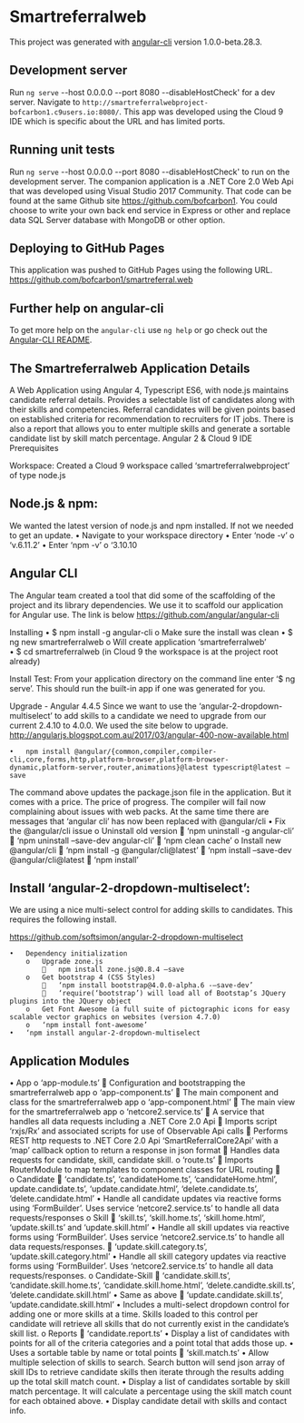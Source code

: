 # Smartreferralweb

This project was generated with [angular-cli](https://github.com/angular/angular-cli) version 1.0.0-beta.28.3.

## Development server
Run `ng serve` --host 0.0.0.0 --port 8080 --disableHostCheck' for a dev server. 
Navigate to `http://smartreferralwebproject-bofcarbon1.c9users.io:8080/`. 
This app was developed using the Cloud 9 IDE which is specific about the URL
and has limited ports.


## Running unit tests

Run `ng serve` --host 0.0.0.0 --port 8080 --disableHostCheck' to run on the
development server. The companion application is a .NET Core 2.0 Web Api 
that was developed using Visual Studio 2017 Community. That code can be found
at the same Github site https://github.com/bofcarbon1. You could choose to
write your own back end service in Express or other and replace data SQL Server
database with MongoDB or other option.

## Deploying to GitHub Pages

This application was pushed to GitHub Pages using the following URL.
https://github.com/bofcarbon1/smartreferral.web

## Further help on angular-cli

To get more help on the `angular-cli` use `ng help` or go check out the [Angular-CLI README](https://github.com/angular/angular-cli/blob/master/README.md).

## The Smartreferralweb Application Details

A Web Application using Angular 4, Typescript ES6, with node.js maintains candidate referral details. Provides a selectable list of candidates along with their skills and competencies. Referral candidates will be given points based on established criteria for recommendation to recruiters for IT jobs. There is also a report that allows you to enter multiple skills and generate a sortable candidate list by skill match percentage. 
Angular 2 & Cloud 9 IDE Prerequisites

Workspace:
Created a Cloud 9 workspace called ‘smartreferralwebproject’ of type node.js  

## Node.js & npm:

We wanted the latest version of node.js and npm installed. If not we needed to get an update.
    •	Navigate to your workspace directory
    •	Enter ‘node -v’ 
        o	‘v.6.11.2’
    •	Enter ‘npm -v’ 
        o	‘3.10.10

## Angular CLI

The Angular team created a tool that did some of the scaffolding of the project and its library dependencies. We use it to scaffold our application for Angular use. The link is below 
https://github.com/angular/angular-cli

Installing 
    •	$ npm install -g angular-cli
        o	Make sure the install was clean
    •	$ ng new smartreferralweb 
        o	Will create application ‘smartreferralweb’  
    •	$ cd smartreferralweb (in Cloud 9 the workspace is at the project root already) 

Install Test:
From your application directory on the command line enter ‘$ ng serve’. 
This should run the built-in app if one was generated for you. 

Upgrade - Angular 4.4.5
Since we want to use the ‘angular-2-dropdown-multiselect’ to add skills to a candidate we need to upgrade from our current 2.4.10 to 4.0.0. We used the site below to upgrade.
http://angularjs.blogspot.com.au/2017/03/angular-400-now-available.html

    •	npm install @angular/{common,compiler,compiler-cli,core,forms,http,platform-browser,platform-browser-dynamic,platform-server,router,animations}@latest typescript@latest –save

The command above updates the package.json file in the application. 
But it comes with a price. The price of progress. The compiler will fail now 
complaining about issues with web packs. At the same time there are messages 
that ‘angular cli’ has now been replaced with @angular/cli 
    •	Fix the @angular/cli issue
        o	Uninstall old version
            	‘npm uninstall -g angular-cli’
            	‘npm uninstall –save-dev angular-cli’
            	‘npm clean cache’
        o	Install new @angular/cli
            	‘npm install -g @angular/cli@latest’
            	‘npm install –save-dev @angular/cli@latest
            	‘npm install’


## Install ‘angular-2-dropdown-multiselect’:

We are using a nice multi-select control for adding skills to candidates. 
This requires the following install.

https://github.com/softsimon/angular-2-dropdown-multiselect

    •	Dependency initialization
        o	Upgrade zone.js 
            	npm install zone.js@0.8.4 –save
        o	Get bootstrap 4 (CSS Styles)
            	‘npm install bootstrap@4.0.0-alpha.6 -–save-dev’
            	‘require(‘bootstrap’) will load all of Bootstap’s JQuery plugins into the JQuery object
        o	Get Font Awesome (a full suite of pictographic icons for easy scalable vector graphics on websites (version 4.7.0)
        o	‘npm install font-awesome’
    •	‘npm install angular-2-dropdown-multiselect


## Application Modules

•	App
    o	‘app-module.ts’ 
        	Configuration and bootstrapping the smartreferralweb app
    o	‘app-component.ts’
        	The main component and class for the smartreferralweb app
    o	‘app-component.html’
        	The main view for the smartreferralweb app
    o	‘netcore2.service.ts’
        	A service that handles all data requests including a .NET Core 2.0 Api
        	Imports script ‘rxjs/Rx’ and associated scripts for use of Observable Api calls
        	Performs REST http requests to .NET Core 2.0 Api ‘SmartReferralCore2Api’ with a ‘map’ callback option to return a response in json format
        	Handles data requests for candidate, skill, candidate skill. 
    o	‘route.ts’
        	Imports RouterModule to map templates to component classes for URL routing 
    	 
    o	Candidate 
        	‘candidate.ts’, ‘candidateHome.ts’, ‘candidateHome.html’, update.candidate.ts’, ‘update.candidate.html’, ‘delete.candidate.ts’, ‘delete.candidate.html’
            •	Handle all candidate updates via reactive forms using ‘FormBuilder’. Uses service ‘netcore2.service.ts’ to handle all data requests/responses
    o	Skill 
        	‘skill.ts’, ‘skill.home.ts’, ‘skill.home.html‘, ‘update.skill.ts’ and ‘update.skill.html’
            •	Handle all skill updates via reactive forms using ‘FormBuilder’. Uses service ‘netcore2.service.ts’ to handle all data requests/responses. 
        	‘update.skill.category.ts’, ‘update.skill.category.html’
            •	Handle all skill category updates via reactive forms using ‘FormBuilder’. Uses ‘netcore2.service.ts’ to handle all data requests/responses.
    o	Candidate-Skill
        	‘candidate.skill.ts’, ‘candidate.skill.home.ts’, ‘candidate.skill.home.html’, ‘delete.candidte.skill.ts’, ‘delete.candidate.skill.html’
            •	Same as above
        	‘update.candidate.skill.ts’, ‘update.candidate.skill.html’
            •	Includes a multi-select dropdown control for adding one or more skills at a time. Skills loaded to this control per candidate will retrieve all skills that do not currently exist in the candidate’s skill list. 
    o	Reports
        	‘candidate.report.ts’
            •	Display a list of candidates with points for all of the criteria categories and a point total that adds those up. 
            •	Uses a sortable table by name or total points
        	‘skill.match.ts’
            •	Allow multiple selection of skills to search. Search button will send json array of skill IDs to retrieve candidate skills then iterate through the results adding up the total skill match count.
            •	Display a list of candidates sortable by skill match percentage. It will calculate a percentage using the skill match count for each obtained above.
            •	Display candidate detail with skills and contact info.			

